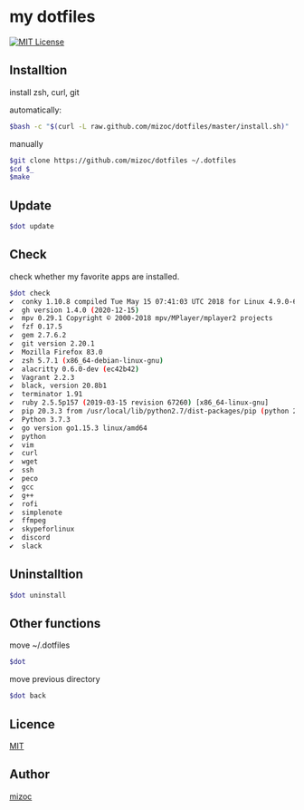# my dotfiles
[![MIT License](http://img.shields.io/badge/license-MIT-blue.svg?style=flat)](LICENSE)

## Installtion
install zsh, curl, git

automatically:
```bash
$bash -c "$(curl -L raw.github.com/mizoc/dotfiles/master/install.sh)"
```

manually
```bash
$git clone https://github.com/mizoc/dotfiles ~/.dotfiles
$cd $_
$make
```

## Update
```bash
$dot update
```

## Check
check whether my favorite apps are installed.
```bash
$dot check
✔  conky 1.10.8 compiled Tue May 15 07:41:03 UTC 2018 for Linux 4.9.0-6-amd64 x86_64
✔  gh version 1.4.0 (2020-12-15)
✔  mpv 0.29.1 Copyright © 2000-2018 mpv/MPlayer/mplayer2 projects
✔  fzf 0.17.5
✔  gem 2.7.6.2
✔  git version 2.20.1
✔  Mozilla Firefox 83.0
✔  zsh 5.7.1 (x86_64-debian-linux-gnu)
✔  alacritty 0.6.0-dev (ec42b42)
✔  Vagrant 2.2.3
✔  black, version 20.8b1
✔  terminator 1.91
✔  ruby 2.5.5p157 (2019-03-15 revision 67260) [x86_64-linux-gnu]
✔  pip 20.3.3 from /usr/local/lib/python2.7/dist-packages/pip (python 2.7)
✔  Python 3.7.3
✔  go version go1.15.3 linux/amd64
✔  python
✔  vim
✔  curl
✔  wget
✔  ssh
✔  peco
✔  gcc
✔  g++
✔  rofi
✔  simplenote
✔  ffmpeg
✔  skypeforlinux
✔  discord
✔  slack
```

## Uninstalltion
```bash
$dot uninstall
```

## Other functions
move ~/.dotfiles
```bash
$dot
```
move previous directory
```bash
$dot back
```

## Licence
[MIT](https://github.com/mizoc/dotfiles/blob/master/LICENSE)

## Author
[mizoc](https://github.com/mizoc)

